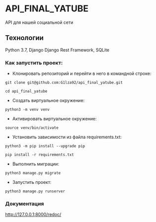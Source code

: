 # API_FINAL_YATUBE 

API для нашей социальной сети

## Технологии

Python 3.7,
Django 
Django Rest Framework, 
SQLite

### Как запустить проект:

- Клонировать репозиторий и перейти в него в командной строке:

```
git clone git@github.com:G1lza92/api_final_yatube.git
```

```
cd api_final_yatube
```

- Cоздать виртуальное окружение:

```
python3 -m venv venv
```

- Активировать виртуальное окружение:

```
source venv/bin/activate
```

- Установить зависимости из файла requirements.txt:

```
python3 -m pip install --upgrade pip
```

```
pip install -r requirements.txt
```

- Выполнить миграции:

```
python3 manage.py migrate
```

- Запустить проект:

```
python3 manage.py runserver
```
### Документация

http://127.0.0.1:8000/redoc/